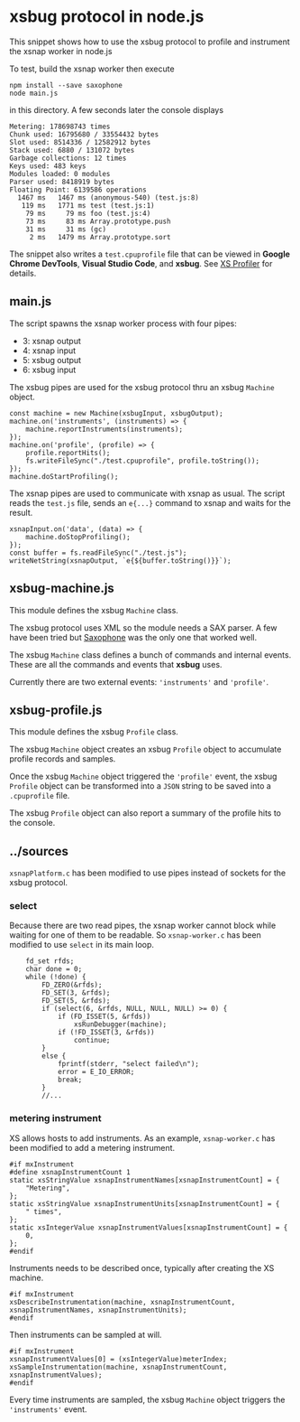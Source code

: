 # xsbug protocol in node.js

This snippet shows how to use the xsbug protocol to profile and instrument the xsnap worker in node.js

To test, build the xsnap worker then execute

	npm install --save saxophone
	node main.js
	
in this directory. A few seconds later the console displays

	Metering: 178698743 times
	Chunk used: 16795680 / 33554432 bytes
	Slot used: 8514336 / 12582912 bytes
	Stack used: 6880 / 131072 bytes
	Garbage collections: 12 times
	Keys used: 483 keys
	Modules loaded: 0 modules
	Parser used: 8418919 bytes
	Floating Point: 6139586 operations
	  1467 ms   1467 ms (anonymous-540) (test.js:8)
	   119 ms   1771 ms test (test.js:1)
	    79 ms     79 ms foo (test.js:4)
	    73 ms     83 ms Array.prototype.push
	    31 ms     31 ms (gc)
	     2 ms   1479 ms Array.prototype.sort

The snippet also writes a `test.cpuprofile` file that can be viewed in **Google Chrome DevTools**, **Visual Studio Code**, and **xsbug**. See [XS Profiler](https://github.com/Moddable-OpenSource/moddable/blob/public/documentation/xs/XS%20Profiler.md) for details.

## main.js

The script spawns the xsnap worker process with four pipes:

- 3: xsnap output
- 4: xsnap input
- 5: xsbug output
- 6: xsbug input

The xsbug pipes are used for the xsbug protocol thru an xsbug `Machine` object.

	const machine = new Machine(xsbugInput, xsbugOutput);
	machine.on('instruments', (instruments) => {
		machine.reportInstruments(instruments);
	});
	machine.on('profile', (profile) => {
		profile.reportHits();
		fs.writeFileSync("./test.cpuprofile", profile.toString());
	});
	machine.doStartProfiling();

The xsnap pipes are used to communicate with xsnap as usual. The script reads the `test.js` file, sends an `e{...}` command to xsnap and waits for the result.

	xsnapInput.on('data', (data) => {
		machine.doStopProfiling();
	});
	const buffer = fs.readFileSync("./test.js");
	writeNetString(xsnapOutput, `e{${buffer.toString()}}`);
	
## xsbug-machine.js

This module defines the xsbug `Machine` class.

The xsbug protocol uses XML so the module needs a SAX parser. A few have been tried but [Saxophone](https://github.com/matteodelabre/saxophone) was the only one that worked well. 

The xsbug `Machine` class defines a bunch of commands and internal events. These are all the commands and events that **xsbug** uses.

Currently there are two external events: `'instruments'` and `'profile'`.

## xsbug-profile.js

This module defines the xsbug `Profile` class.

The xsbug `Machine` object creates an xsbug `Profile` object to accumulate profile records and samples.

Once the xsbug `Machine` object triggered the `'profile'` event, the xsbug `Profile` object can be transformed into a `JSON` string to be saved into a `.cpuprofile` file.

The xsbug `Profile` object can also report a summary of the profile hits to the console.

## ../sources

`xsnapPlatform.c` has been modified to use pipes instead of sockets for the xsbug protocol.
	
### select	
	
Because there are two read pipes, the xsnap worker cannot block while waiting for one of them to be readable. So `xsnap-worker.c` has been modified to use `select` in its main loop.

		fd_set rfds;
		char done = 0;
		while (!done) {
			FD_ZERO(&rfds);
			FD_SET(3, &rfds);
			FD_SET(5, &rfds);
			if (select(6, &rfds, NULL, NULL, NULL) >= 0) {
				if (FD_ISSET(5, &rfds))
					xsRunDebugger(machine);
				if (!FD_ISSET(3, &rfds))
					continue;
			}
			else {
				fprintf(stderr, "select failed\n");
				error = E_IO_ERROR;
				break;
			}
			//...
			
### metering instrument	

XS allows hosts to add instruments. As an example, `xsnap-worker.c` has been modified to add a metering instrument.

	#if mxInstrument
	#define xsnapInstrumentCount 1
	static xsStringValue xsnapInstrumentNames[xsnapInstrumentCount] = {
		"Metering",
	};
	static xsStringValue xsnapInstrumentUnits[xsnapInstrumentCount] = {
		" times",
	};
	static xsIntegerValue xsnapInstrumentValues[xsnapInstrumentCount] = {
		0,
	};
	#endif
	
Instruments needs to be described once, typically after creating the XS machine.

	#if mxInstrument
	xsDescribeInstrumentation(machine, xsnapInstrumentCount, xsnapInstrumentNames, xsnapInstrumentUnits);
	#endif
	
Then instruments can be sampled at will.

	#if mxInstrument
	xsnapInstrumentValues[0] = (xsIntegerValue)meterIndex;
	xsSampleInstrumentation(machine, xsnapInstrumentCount, xsnapInstrumentValues);
	#endif

Every time instruments are sampled, the xsbug `Machine` object triggers the `'instruments'` event. 



